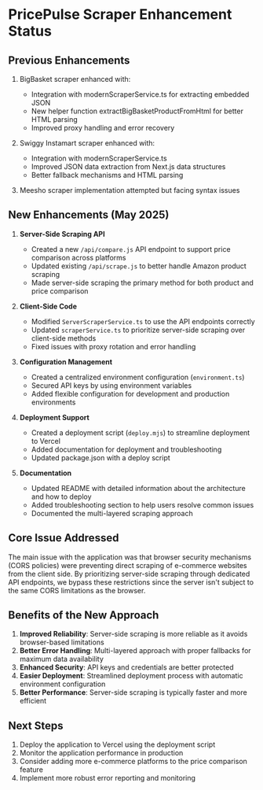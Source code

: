 # PricePulse Scraper Enhancement Status

## Previous Enhancements

1. BigBasket scraper enhanced with:
   - Integration with modernScraperService.ts for extracting embedded JSON
   - New helper function extractBigBasketProductFromHtml for better HTML parsing
   - Improved proxy handling and error recovery

2. Swiggy Instamart scraper enhanced with:
   - Integration with modernScraperService.ts
   - Improved JSON data extraction from Next.js data structures
   - Better fallback mechanisms and HTML parsing

3. Meesho scraper implementation attempted but facing syntax issues

## New Enhancements (May 2025)

1. **Server-Side Scraping API**
   - Created a new `/api/compare.js` API endpoint to support price comparison across platforms
   - Updated existing `/api/scrape.js` to better handle Amazon product scraping
   - Made server-side scraping the primary method for both product and price comparison

2. **Client-Side Code**
   - Modified `ServerScraperService.ts` to use the API endpoints correctly
   - Updated `scraperService.ts` to prioritize server-side scraping over client-side methods
   - Fixed issues with proxy rotation and error handling

3. **Configuration Management**
   - Created a centralized environment configuration (`environment.ts`)
   - Secured API keys by using environment variables
   - Added flexible configuration for development and production environments

4. **Deployment Support**
   - Created a deployment script (`deploy.mjs`) to streamline deployment to Vercel
   - Added documentation for deployment and troubleshooting
   - Updated package.json with a deploy script

5. **Documentation**
   - Updated README with detailed information about the architecture and how to deploy
   - Added troubleshooting section to help users resolve common issues
   - Documented the multi-layered scraping approach

## Core Issue Addressed

The main issue with the application was that browser security mechanisms (CORS policies) were preventing direct scraping of e-commerce websites from the client side. By prioritizing server-side scraping through dedicated API endpoints, we bypass these restrictions since the server isn't subject to the same CORS limitations as the browser.

## Benefits of the New Approach

1. **Improved Reliability**: Server-side scraping is more reliable as it avoids browser-based limitations
2. **Better Error Handling**: Multi-layered approach with proper fallbacks for maximum data availability
3. **Enhanced Security**: API keys and credentials are better protected
4. **Easier Deployment**: Streamlined deployment process with automatic environment configuration
5. **Better Performance**: Server-side scraping is typically faster and more efficient

## Next Steps

1. Deploy the application to Vercel using the deployment script
2. Monitor the application performance in production
3. Consider adding more e-commerce platforms to the price comparison feature
4. Implement more robust error reporting and monitoring
